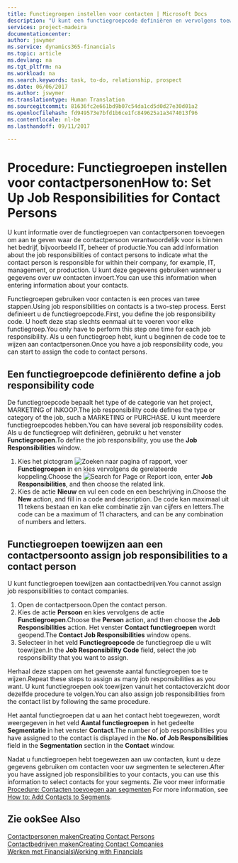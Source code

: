 ```yaml
---
title: Functiegroepen instellen voor contacten | Microsoft Docs
description: "U kunt een functiegroepcode definiëren en vervolgens toewijzen aan een contact om de taken aan te geven waarvoor uw contact verantwoordelijk is in hun bedrijf, bijvoorbeeld, IT of productie."
services: project-madeira
documentationcenter: 
author: jswymer
ms.service: dynamics365-financials
ms.topic: article
ms.devlang: na
ms.tgt_pltfrm: na
ms.workload: na
ms.search.keywords: task, to-do, relationship, prospect
ms.date: 06/06/2017
ms.author: jswymer
ms.translationtype: Human Translation
ms.sourcegitcommit: 81636fc2e661bd9b07c54da1cd5d0d27e30d01a2
ms.openlocfilehash: fd949573e7bfd1b6ce1fc849625a1a3474013f96
ms.contentlocale: nl-be
ms.lasthandoff: 09/11/2017

---
```

# <a name="how-to-set-up-job-responsibilities-for-contact-persons"></a><span data-ttu-id="ca82e-103">Procedure: Functiegroepen instellen voor contactpersonen</span><span class="sxs-lookup"><span data-stu-id="ca82e-103">How to: Set Up Job Responsibilities for Contact Persons</span></span>
<span data-ttu-id="ca82e-104">U kunt informatie over de functiegroepen van contactpersonen toevoegen om aan te geven waar de contactpersoon verantwoordelijk voor is binnen het bedrijf, bijvoorbeeld IT, beheer of productie.</span><span class="sxs-lookup"><span data-stu-id="ca82e-104">You can add information about the job responsibilities of contact persons to indicate what the contact person is responsible for within their company, for example, IT, management, or production.</span></span> <span data-ttu-id="ca82e-105">U kunt deze gegevens gebruiken wanneer u gegevens over uw contacten invoert.</span><span class="sxs-lookup"><span data-stu-id="ca82e-105">You can use this information when entering information about your contacts.</span></span>

<span data-ttu-id="ca82e-106">Functiegroepen gebruiken voor contacten is een proces van twee stappen.</span><span class="sxs-lookup"><span data-stu-id="ca82e-106">Using job responsibilities on contacts is a two-step process.</span></span> <span data-ttu-id="ca82e-107">Eerst definieert u de functiegroepcode.</span><span class="sxs-lookup"><span data-stu-id="ca82e-107">First, you define the job responsibility code.</span></span> <span data-ttu-id="ca82e-108">U hoeft deze stap slechts eenmaal uit te voeren voor elke functiegroep.</span><span class="sxs-lookup"><span data-stu-id="ca82e-108">You only have to perform this step one time for each job responsibility.</span></span> <span data-ttu-id="ca82e-109">Als u een functiegroep hebt, kunt u beginnen de code toe te wijzen aan contactpersonen.</span><span class="sxs-lookup"><span data-stu-id="ca82e-109">Once you have a job responsibility code, you can start to assign the code to contact persons.</span></span>

## <a name="to-define-a-job-responsibility-code"></a><span data-ttu-id="ca82e-110">Een functiegroepcode definiëren</span><span class="sxs-lookup"><span data-stu-id="ca82e-110">to define a job responsibility code</span></span>
<span data-ttu-id="ca82e-111">De functiegroepcode bepaalt het type of de categorie van het project, MARKETING of INKOOP.</span><span class="sxs-lookup"><span data-stu-id="ca82e-111">The job responsibility code defines the type or category of the job, such a MARKETING or PURCHASE.</span></span> <span data-ttu-id="ca82e-112">U kunt meerdere functiegroepcodes hebben.</span><span class="sxs-lookup"><span data-stu-id="ca82e-112">You can have several job responsibility codes.</span></span> <span data-ttu-id="ca82e-113">Als u de functiegroep wilt definiëren, gebruikt u het venster **Functiegroepen**.</span><span class="sxs-lookup"><span data-stu-id="ca82e-113">To define the job responsibility, you use the **Job Responsibilities** window.</span></span>

1. <span data-ttu-id="ca82e-114">Kies het pictogram ![Zoeken naar pagina of rapport](media/ui-search/search_small.png "pictogram Zoeken naar pagina of rapport"), voer **Functiegroepen** in en kies vervolgens de gerelateerde koppeling.</span><span class="sxs-lookup"><span data-stu-id="ca82e-114">Choose the ![Search for Page or Report](media/ui-search/search_small.png "Search for Page or Report icon") icon, enter **Job Responsibilities**, and then choose the related link.</span></span>
2. <span data-ttu-id="ca82e-115">Kies de actie **Nieuw** en vul een code en een beschrijving in.</span><span class="sxs-lookup"><span data-stu-id="ca82e-115">Choose the **New** action, and fill in a code and description.</span></span> <span data-ttu-id="ca82e-116">De code kan maximaal uit 11 tekens bestaan en kan elke combinatie zijn van cijfers en letters.</span><span class="sxs-lookup"><span data-stu-id="ca82e-116">The code can be a maximum of 11 characters, and can be any combination of numbers and letters.</span></span>

## <a name="to-assign-job-responsibilities-to-a-contact-person"></a><span data-ttu-id="ca82e-117">Functiegroepen toewijzen aan een contactpersoon</span><span class="sxs-lookup"><span data-stu-id="ca82e-117">to assign job responsibilities to a contact person</span></span>
<span data-ttu-id="ca82e-118">U kunt functiegroepen toewijzen aan contactbedrijven.</span><span class="sxs-lookup"><span data-stu-id="ca82e-118">You cannot assign job responsibilities to contact companies.</span></span>

1. <span data-ttu-id="ca82e-119">Open de contactpersoon.</span><span class="sxs-lookup"><span data-stu-id="ca82e-119">Open the contact person.</span></span>
2. <span data-ttu-id="ca82e-120">Kies de actie **Persoon** en kies vervolgens de actie **Functiegroepen**.</span><span class="sxs-lookup"><span data-stu-id="ca82e-120">Choose the **Person** action, and then choose the **Job Responsibilities** action.</span></span> <span data-ttu-id="ca82e-121">Het venster **Contact functiegroepen** wordt geopend.</span><span class="sxs-lookup"><span data-stu-id="ca82e-121">The **Contact Job Responsibilities** window opens.</span></span>
3. <span data-ttu-id="ca82e-122">Selecteer in het veld **Functiegroepcode** de functiegroep die u wilt toewijzen.</span><span class="sxs-lookup"><span data-stu-id="ca82e-122">In the **Job Responsibility Code** field, select the job responsibility that you want to assign.</span></span>

<span data-ttu-id="ca82e-123">Herhaal deze stappen om het gewenste aantal functiegroepen toe te wijzen.</span><span class="sxs-lookup"><span data-stu-id="ca82e-123">Repeat these steps to assign as many job responsibilities as you want.</span></span> <span data-ttu-id="ca82e-124">U kunt functiegroepen ook toewijzen vanuit het contactoverzicht door dezelfde procedure te volgen.</span><span class="sxs-lookup"><span data-stu-id="ca82e-124">You can also assign job responsibilities from the contact list by following the same procedure.</span></span>

<span data-ttu-id="ca82e-125">Het aantal functiegroepen dat u aan het contact hebt toegewezen, wordt weergegeven in het veld **Aantal functiegroepen** in het gedeelte **Segmentatie** in het venster **Contact**.</span><span class="sxs-lookup"><span data-stu-id="ca82e-125">The number of job responsibilities you have assigned to the contact is displayed in the **No. of Job Responsibilities** field in the **Segmentation** section in the **Contact** window.</span></span>

<span data-ttu-id="ca82e-126">Nadat u functiegroepen hebt toegewezen aan uw contacten, kunt u deze gegevens gebruiken om contacten voor uw segmenten te selecteren.</span><span class="sxs-lookup"><span data-stu-id="ca82e-126">After you have assigned job responsibilities to your contacts, you can use this information to select contacts for your segments.</span></span> <span data-ttu-id="ca82e-127">Zie voor meer informatie [Procedure: Contacten toevoegen aan segmenten](marketing-add-contact-segment.md).</span><span class="sxs-lookup"><span data-stu-id="ca82e-127">For more information, see [How to: Add Contacts to Segments](marketing-add-contact-segment.md).</span></span>

## <a name="see-also"></a><span data-ttu-id="ca82e-128">Zie ook</span><span class="sxs-lookup"><span data-stu-id="ca82e-128">See Also</span></span>
[<span data-ttu-id="ca82e-129">Contactpersonen maken</span><span class="sxs-lookup"><span data-stu-id="ca82e-129">Creating Contact Persons</span></span>](marketing-create-contact-persons.md)  
[<span data-ttu-id="ca82e-130">Contactbedrijven maken</span><span class="sxs-lookup"><span data-stu-id="ca82e-130">Creating Contact Companies</span></span>](marketing-create-contact-companies.md)  
[<span data-ttu-id="ca82e-131">Werken met Financials</span><span class="sxs-lookup"><span data-stu-id="ca82e-131">Working with Financials</span></span>](ui-work-product.md)

